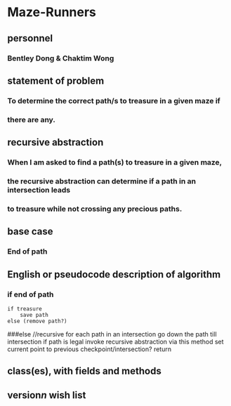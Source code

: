 # Maze-Runners

## personnel
### Bentley Dong & Chaktim Wong

## statement of problem
### To determine the correct path/s to treasure in a given maze if
### there are any.

## recursive abstraction
### When I am asked to find a path(s) to treasure in a given maze,
### the recursive abstraction can determine if a path in an intersection leads
### to treasure while not crossing any precious paths.

## base case
### End of path

## English or pseudocode description of algorithm
### if end of path
    if treasure
    	save path
    else (remove path?)
###else //recursive
    for each path in an intersection
    	go down the path till intersection
	if path is legal
	    invoke recursive abstraction via this method
	set current point to previous checkpoint/intersection?
    return

## class(es), with fields and methods

## version*n* wish list